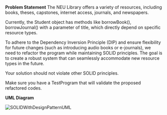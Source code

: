 **Problem Statement**
The NEU Library offers a variety of resources, including books, theses, capstones, internet access, journals, and newspapers.

Currently, the Student object has methods like borrowBook(), borrowJournal() with a parameter of title, which directly depend on specific resource types.

To adhere to the Dependency Inversion Principle (DIP) and ensure flexibility for future changes (such as introducing audio books or e-journals), we need to refactor the program while maintaining SOLID principles. The goal is to create a robust system that can seamlessly accommodate new resource types in the future.

Your solution should not violate other SOLID principles.

Make sure you have a TestProgram that will validate the proposed refactored codes.

**UML Diagram**

![SOLIDWithDesignPatternUML](https://github.com/arqanadi/se2-solid-with-design-pattern-adi/assets/113510424/36a5729e-2316-484c-9ab9-48faf8cb572f)

